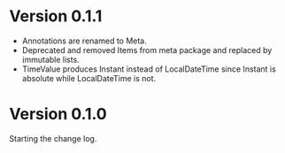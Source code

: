 # Version 0.1.1
* Annotations are renamed to Meta. 
* Deprecated and removed Items from meta package and replaced by immutable lists.
* TimeValue produces Instant instead of LocalDateTime since Instant is absolute while LocalDateTime is not.

# Version 0.1.0
Starting the change log.